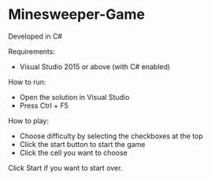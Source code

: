 # Minesweeper-Game
Developed in C#

Requirements:
 - Visual Studio 2015 or above (with C# enabled)

How to run:
 - Open the solution in Visual Studio
 - Press Ctrl + F5

How to play:
 - Choose difficulty by selecting the checkboxes at the top
 - Click the start button to start the game
 - Click the cell you want to choose
 
 Click Start if you want to start over.

